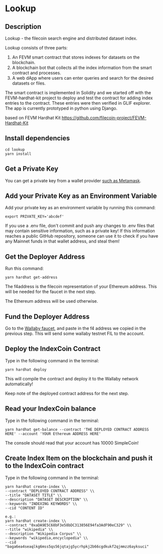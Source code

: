 # Lookup

## Description

Lookup - the filecoin search engine and distributed dataset index.

Lookup consists of three parts: 
1. An FEVM smart contract that stores indexes for datasets on the blockchain.
2. A blockchain bot that collects all the index information from the smart contract and processes. 
3. A web dApp where users can enter queries and search for the desired datasets or files.

The smart contract is implemented in Solidity and we started off with the FEVM-hardhat-kit project to deploy and test the contract for adding index entries to the contract. These entries were then verified in GLIF explorer. The app is currently prototyped in python using Django. 

based on FEVM Hardhat Kit
https://github.com/filecoin-project/FEVM-Hardhat-Kit

## Install dependencies

```
cd lookup
yarn install
```


## Get a Private Key

You can get a private key from a wallet provider [such as Metamask](https://metamask.zendesk.com/hc/en-us/articles/360015289632-How-to-export-an-account-s-private-key).


## Add your Private Key as an Environment Variable

Add your private key as an environment variable by running this command: 
 
 ```
export PRIVATE_KEY='abcdef'
```

If you use a .env file, don't commit and push any changes to .env files that may contain sensitive information, such as a private key! If this information reaches a public GitHub repository, someone can use it to check if you have any Mainnet funds in that wallet address, and steal them!


## Get the Deployer Address

Run this command:
```
yarn hardhat get-address
```

The f4address is the filecoin representation of your Ethereum address. This will be needed for the faucet in the next step.

The Ethereum address will be used otherwise.


## Fund the Deployer Address

Go to the [Wallaby faucet](https://wallaby.network/#faucet), and paste in the f4 address we copied in the previous step. This will send some wallaby testnet FIL to the account.


## Deploy the IndexCoin Contract

Type in the following command in the terminal: 
 
 ```
yarn hardhat deploy
```

This will compile the contract and deploy it to the Wallaby network automatically!

Keep note of the deployed contract address for the next step.


## Read your IndexCoin balance

Type in the following command in the terminal: 
 
 ```
yarn hardhat get-balance --contract 'THE DEPLOYED CONTRACT ADDRESS HERE' --account 'YOUR Ethereum ADDRESS HERE'
```

The console should read that your account has 10000 SimpleCoin!


## Create Index Item on the blockchain and push it to the IndexCoin contract

Type in the following command in the terminal: 
 
 ```
yarn hardhat create-index \\
--contract "DEPLOYED CONTRACT ADDRESS" \\
--title "DATASET TITLE" \\
--description "DATASET DESCRIPTION" \\
--keywords "INDEXING KEYWORDS" \\
--cid "CONTENT ID"

e.g.:
yarn hardhat create-index \\
--contract "0xaDA9E5C68bF3e58bDC313856E94fa3AdF90eC329" \\
--title "wikipedia" \\
--description "Wikipedia Corpus" \\
--keywords "wikipedia,encyclopedia" \\
--cid "baga6ea4seaqlkg6mss5qs56jqtajg5ycrhpkj2b66cgdkukf2qjmmzz6ayksuci"
```
